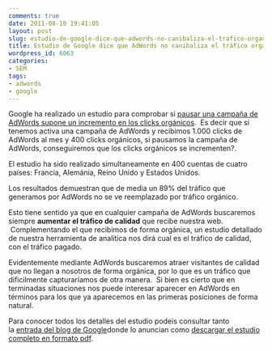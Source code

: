 ```yaml
---
comments: true
date: 2011-08-10 19:41:05
layout: post
slug: estudio-de-google-dice-que-adwords-no-canibaliza-el-trafico-organico
title: Estudio de Google dice que AdWords no canibaliza el tráfico orgánico
wordpress_id: 6063
categories:
- SEM
tags:
- adwords
- google
---
```




Google ha realizado un estudio para comprobar si [pausar una campaña de AdWords supone un incremento en los clicks orgánicos](http://adwords.blogspot.com/2011/08/studies-show-search-ads-drive-89.html).  Es decir que si tenemos activa una campaña de AdWords y recibimos 1.000 clicks de AdWords al mes y 400 clicks orgánicos, si pausamos la campaña de AdWords, conseguiremos que los clicks orgánicos se incrementen?.

El estudio ha sido realizado simultaneamente en 400 cuentas de cuatro países: Francia, Alemánia, Reino Unido y Estados Unidos.

Los resultados demuestran que de media un 89% del tráfico que generamos por AdWords no se ve reemplazado por tráfico orgánico.

Esto tiene sentido ya que en cualquier campaña de AdWords buscaremos siempre **aumentar el tráfico de calidad** que recibe nuestra web.  Complementando el que recibimos de forma orgánica, un estudio detallado de nuestra herramienta de analítica nos dirá cual es el tráfico de calidad, con el tráfico pagado.

Evidentemente mediante AdWords buscaremos atraer visitantes de calidad que no llegan a nosotros de forma orgánica, por lo que es un tráfico que dificilmente capturaríamos de otra manera.  Si bien es cierto que en terminadas situaciones nos puede interesar aparecer en AdWords en términos para los que ya aparecemos en las primeras posiciones de forma natural.

Para conocer todos los detalles del estudio podeis consultar tanto la [entrada del blog de Google](http://adwords.blogspot.com/2011/08/studies-show-search-ads-drive-89.html)donde lo anuncian como [descargar el estudio completo en formato pdf](http://static.googleusercontent.com/external_content/untrusted_dlcp/research.google.com/es//pubs/archive/37161.pdf).


